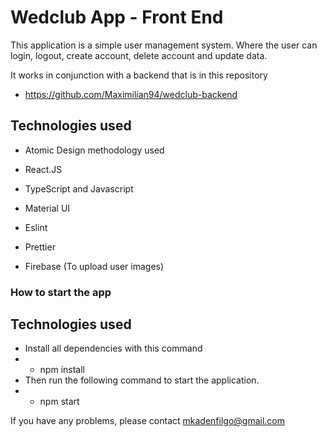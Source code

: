 # Wedclub App - Front End

This application is a simple user management system. Where the user can login, logout, create account, delete account and update data.

It works in conjunction with a backend that is in this repository
- https://github.com/Maximilian94/wedclub-backend

## Technologies used
- Atomic Design methodology used

- React.JS
- TypeScript and Javascript
- Material UI
- Eslint
- Prettier
- Firebase (To upload user images)

### How to start the app
## Technologies used
- Install all dependencies with this command
- - npm install
- Then run the following command to start the application.
- - npm start

If you have any problems, please contact mkadenfilgo@gmail.com
